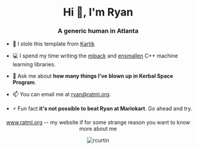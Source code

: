 <h1 align="center">Hi 👋, I'm Ryan</h1>
<h3 align="center">A generic human in Atlanta</h3>


- 🔭 I stole this template from <a href="https://github.com/kartikdutt18">Kartik</a>

- 💻 I spend my time writing the <a
  href="https://github.com/mlpack/mlpack">mlpack</a> and <a
href="https://github.com/mlpack/ensmallen">ensmallen</a> C++ machine learning
libraries.

- 💬 Ask me about **how many things I've blown up in Kerbal Space Program**.

- 📫 You can email me at <a href="mailto:ryan@ratml.org">ryan@ratml.org</a>.

- ⚡ Fun fact **it's not possible to beat Ryan at Mariokart**.  Go ahead and
  try.

<p align="center"> <a href="https://www.ratml.org">www.ratml.org</a> -- my
website if for some strange reason you want to know more about me</p>

<p align="center"> <img
src=https://github-readme-stats.vercel.app/api?username=rcurtin&show_icons=true
alt=rcurtin /> </p>
